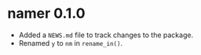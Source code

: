 # namer 0.1.0

* Added a `NEWS.md` file to track changes to the package.
* Renamed `y` to `nm` in `rename_in()`.
